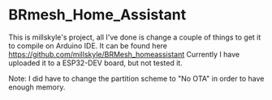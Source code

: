 # BRmesh_Home_Assistant
This is millskyle's project, all I've done is change a couple of things to get it to compile on Arduino IDE.
It can be found here https://github.com/millskyle/BRMesh_homeassistant
Currently I have uploaded it to a ESP32-DEV board, but not tested it.

Note: I did have to change the partition scheme to "No OTA" in order to have enough memory.
